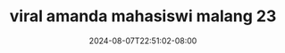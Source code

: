 --- 
title: "viral amanda mahasiswi malang  23"
description: "streaming bokeh viral amanda mahasiswi malang  23 dood   baru"
date: 2024-08-07T22:51:02-08:00
file_code: "x3vi5x68vrpf"
draft: false
cover: "pn3rl5obirtwmedt.jpg"
tags: ["viral", "amanda", "mahasiswi", "malang", "bokep-indo", "bokep-viral", "bokep-ig"]
length: 341
fld_id: "1483131"
foldername: "Amanda mahasiswi malang"
categories: ["Amanda mahasiswi malang"]
views: 0
---